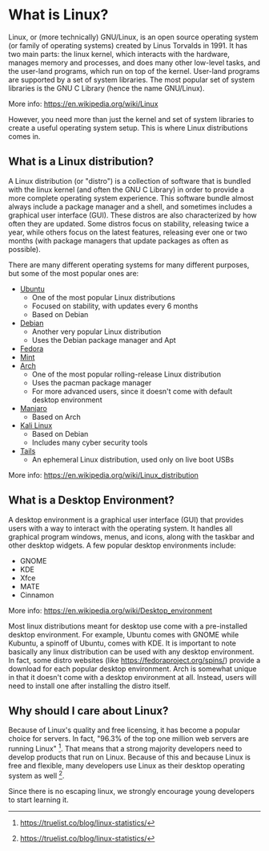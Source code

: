 # What is Linux?

Linux, or (more technically) GNU/Linux, is an open source operating system (or family of operating systems) created by Linus Torvalds in 1991. It has two main parts: the linux kernel, which interacts with the hardware, manages memory and processes, and does many other low-level tasks, and the user-land programs, which run on top of the kernel. User-land programs are supported by a set of system libraries. The most popular set of system libraries is the GNU C Library (hence the name GNU/Linux).

More info: <https://en.wikipedia.org/wiki/Linux>

However, you need more than just the kernel and set of system libraries to create a useful operating system setup. This is where Linux distributions comes in.

## What is a Linux distribution?

A Linux distribution (or "distro") is a collection of software that is bundled with the linux kernel (and often the GNU C Library) in order to provide a more complete operating system experience. This software bundle almost always include a package manager and a shell, and sometimes includes a graphical user interface (GUI). These distros are also characterized by how often they are updated. Some distros focus on stability, releasing twice a year, while others focus on the latest features, releasing ever one or two months (with package managers that update packages as often as possible).

There are many different operating systems for many different purposes, but some of the most popular ones are:

* [Ubuntu](https://ubuntu.com/)
    * One of the most popular Linux distributions
    * Focused on stability, with updates every 6 months
    * Based on Debian
* [Debian](https://www.debian.org/)
    * Another very popular Linux distribution
    * Uses the Debian package manager and Apt
* [Fedora](https://getfedora.org/)
* [Mint](https://linuxmint.com/)
* [Arch](https://archlinux.org/)
    * One of the most popular rolling-release Linux distribution
    * Uses the pacman package manager
    * For more advanced users, since it doesn't come with default desktop environment
* [Manjaro](https://manjaro.org/)
    * Based on Arch
* [Kali Linux](https://www.kali.org/)
    * Based on Debian
    * Includes many cyber security tools
* [Tails](https://tails.boum.org/)
    * An ephemeral Linux distribution, used only on live boot USBs

More info: <https://en.wikipedia.org/wiki/Linux_distribution>

## What is a Desktop Environment?

A desktop environment is a graphical user interface (GUI) that provides users with a way to interact with the operating system. It handles all graphical program windows, menus, and icons, along with the taskbar and other desktop widgets. A few popular desktop environments include:

* GNOME
* KDE
* Xfce
* MATE
* Cinnamon

More info: <https://en.wikipedia.org/wiki/Desktop_environment>

Most linux distributions meant for desktop use come with a pre-installed desktop environment. For example, Ubuntu comes with GNOME while Kubuntu, a spinoff of Ubuntu, comes with KDE. It is important to note basically any linux distribution can be used with any desktop environment. In fact, some distro websites (like <https://fedoraproject.org/spins/>) provide a download for each popular desktop environment. Arch is somewhat unique in that it doesn't come with a desktop environment at all. Instead, users will need to install one after installing the distro itself.

## Why should I care about Linux?

Because of Linux's quality and free licensing, it has become a popular choice for servers. In fact, "96.3% of the top one million web servers are running Linux" [^1]. That means that a strong majority developers need to develop products that run on Linux. Because of this and because Linux is free and flexible, many developers use Linux as their desktop operating system as well [^1].

Since there is no escaping linux, we strongly encourage young developers to start learning it.

[^1]: <https://truelist.co/blog/linux-statistics/>